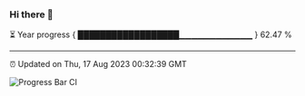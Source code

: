### Hi there 👋

⏳ Year progress { ██████████████████▁▁▁▁▁▁▁▁▁▁▁▁ } 62.47 %

---

⏰ Updated on Thu, 17 Aug 2023 00:32:39 GMT

![Progress Bar CI](https://github.com/Shyam-Makwana/GitHub-Actions-Demo/workflows/Progress%20Bar%20CI/badge.svg)
